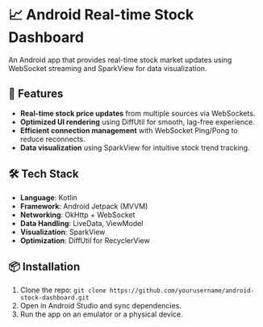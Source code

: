 # 📈 Android Real-time Stock Dashboard

An Android app that provides real-time stock market updates using WebSocket streaming and SparkView for data visualization.

## 🚀 Features
- **Real-time stock price updates** from multiple sources via WebSockets.
- **Optimized UI rendering** using DiffUtil for smooth, lag-free experience.
- **Efficient connection management** with WebSocket Ping/Pong to reduce reconnects.
- **Data visualization** using SparkView for intuitive stock trend tracking.

## 🛠 Tech Stack
- **Language**: Kotlin
- **Framework**: Android Jetpack (MVVM)
- **Networking**: OkHttp + WebSocket
- **Data Handling**: LiveData, ViewModel
- **Visualization**: SparkView
- **Optimization**: DiffUtil for RecyclerView

## 📦 Installation
1. Clone the repo:
   `git clone https://github.com/yourusername/android-stock-dashboard.git`
2. Open in Android Studio and sync dependencies.
3. Run the app on an emulator or a physical device.
